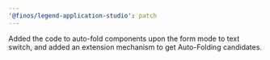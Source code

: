 ```yaml
---
'@finos/legend-application-studio': patch
---
```


Added the code to auto-fold components upon the form mode to text switch, and added an extension mechanism to get Auto-Folding candidates.
